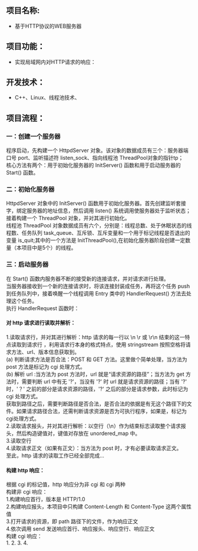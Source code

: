 ## 项目名称:
-
	基于HTTP协议的WEB服务器
## 项目功能：
-
	实现局域网内对HTTP请求的响应：
## 开发技术：
-
	C++、Linux、线程池技术、
## 项目流程：
### 一：创建一个服务器<br>
程序启动，先构建一个 HttpdServer 对象。该对象的数据成员有三个：服务器端口号 port、监听描述符 listen_sock、指向线程池 ThreadPool对象的指针tp；<br>
核心方法有两个：用于初始化服务器的 InitServer() 函数和用于启动服务器的 Start() 函数。<br>
### 二：初始化服务器<br>
HttpdServer 对象中的 InitServer() 函数用于初始化服务器。首先创建监听套接字，绑定服务器的地址信息，然后调用 listen() 系统调用使服务器处于监听状态；接着构建一个 ThreadPool 对象，并对其进行初始化。<br>
线程池 ThreadPool 对象数据成员有六个，分别是：线程总数、处于休眠状态的线程数、任务队列 task_queue、互斥锁、互斥变量和一个用于标记线程是否退出的变量 is_quit;其中的一个方法是 InitThreadPool(),在初始化服务器阶段创建一定数量（本项目中是5个）的线程。<br>
### 三：启动服务器<br>
在 Start() 函数内服务器不断的接受新的连接请求，并对请求进行处理。<br>
当服务器接收到一个新的连接请求时，将该连接封装成任务，再将这个任务 push 到任务队列中，接着唤醒一个线程调用 Entry 类中的 HandlerRequest() 方法去处理这个任务。<br>
执行 HandlerRequest 函数时：<br>
#### 对 http 请求进行读取并解析：<br>
1.读取请求行，并对其进行解析：http 请求的每一行以 \n \r 或 \r\n 结束的这一特点读取到请求行 ，利用请求行本身的格式特点，使用 stringstream 按照空格将请求方法、url、版本信息获取到。<br>
(a) 判断请求方法是否合法：POST 和 GET 方法。这里做个简单处理，当方法为 post 方法是标记为 cgi 处理方式。<br>
(b) 解析 url :当方法为 post 方法时，url 就是“请求资源的路径”；当方法为 get 方法时，需要判断 url 中有无 '?'，当没有 '?' 时 url 就是请求资源的路径；当有 '?' 时，'？' 之前的部分是请求资源的路径，'?' 之后的部分是请求参数，此时标记为 cgi 处理方式。<br>
获取到路径之后，需要判断路径是否合法，是否合法的依据是有无这个路径下的文件。如果请求路径合法，还需判断请求资源是否为可执行程序，如果是，标记为cgi处理方式。<br>
2.读取请求报头，并对其进行解析：以空行（\n）作为结束标志读取整个请求报头，然后构造键值对，键值对存放在 unordered_map 中。<br>
3.读取空行<br>
4.读取请求正文（如果有正文）：当方法为 post 时，才有必要读取请求正文。<br>
至此，http 请求的读取工作已经全部完成...<br>
#### 构建 http 响应：<br>
根据 cgi 的标记值，http 响应分为非 cgi 和 cgi 两种<br>
构建非 cgi 响应：<br>
1.构建响应首行，版本是 HTTP/1.0<br>
2.构建响应报头，本项目中只构建 Content-Length 和 Content-Type 这两个属性值<br>
3.打开请求的资源，即 path 路径下的文件，作为响应正文<br>
4.依次调用 send 发送响应首行、响应报头、响应空行、响应正文<br>
构建 cgi 响应：<br>
1.
2.
3.
4.
